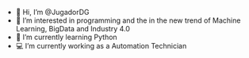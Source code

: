 - 👋 Hi, I’m @JugadorDG
- 👀 I’m interested in programming and the in the new trend of Machine Learning, BigData and Industry 4.0
- 🌱 I’m currently learning Python
- 💻 I’m currently working as a Automation Technician
<!--- - 📫 Feel free to contact me via email at 'gomezredondod@outlook.es' (My first language is Spanish, but we can also communicate in English (UTC +2))
--->

<!---
JugadorDG/JugadorDG is a ✨ special ✨ repository because its `README.md` (this file) appears on your GitHub profile.
You can click the Preview link to take a look at your changes.
--->

